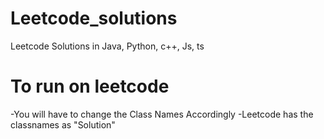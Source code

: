 # Leetcode_solutions
Leetcode Solutions in Java, Python, c++, Js, ts

# To run on leetcode
-You will have to change the Class Names Accordingly
-Leetcode has the classnames as "Solution"